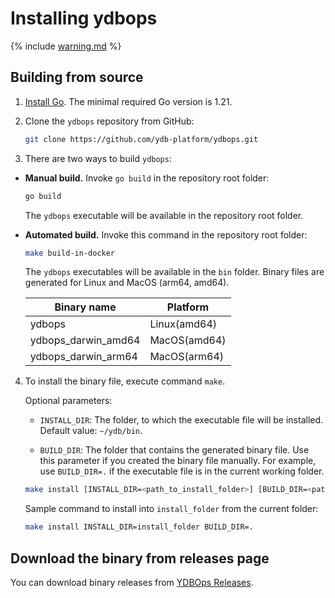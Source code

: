 # Installing ydbops

{% include [warning.md](_includes/warning.md) %}

## Building from source

1. [Install Go](https://go.dev/doc/install). The minimal required Go version is 1.21.

2. Clone the `ydbops` repository from GitHub:

    ```bash
    git clone https://github.com/ydb-platform/ydbops.git
    ```

3. There are two ways to build `ydbops`:

- **Manual build.** Invoke `go build` in the repository root folder:

    ```bash
    go build
    ```

    The `ydbops` executable will be available in the repository root folder.

- **Automated build.** Invoke this command in the repository root folder:

  ```bash
  make build-in-docker
  ```

  The `ydbops` executables will be available in the `bin` folder. Binary files are generated for Linux and MacOS (arm64, amd64).

  | Binary name | Platform
  |-|-|
  | ydbops | Linux(amd64) |
  | ydbops_darwin_amd64 | MacOS(amd64) |
  | ydbops_darwin_arm64 | MacOS(arm64) |


4. To install the binary file, execute command `make`.

   Optional parameters:

    - `INSTALL_DIR`: The folder, to which the executable file will be installed. Default value: `~/ydb/bin`.

    - `BUILD_DIR`: The folder that contains the generated binary file. Use this parameter if you created the binary file manually. For example, use `BUILD_DIR=.` if the executable file is in the current working folder.

    ```bash
    make install [INSTALL_DIR=<path_to_install_folder>] [BUILD_DIR=<path_to_build_folder>]
    ```

    Sample command to install into `install_folder` from the current folder:

    ```bash
    make install INSTALL_DIR=install_folder BUILD_DIR=.
    ```

## Download the binary from releases page

You can download binary releases from [YDBOps Releases](../../downloads/index.md#ydbops).
